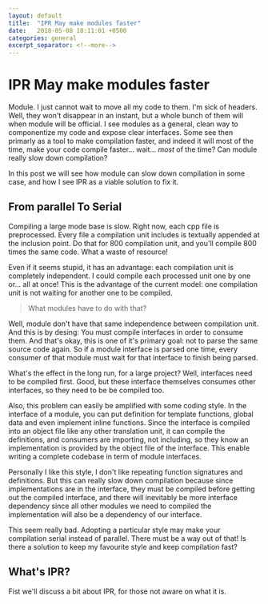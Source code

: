 ```yaml
---
layout: default
title:  "IPR May make modules faster"
date:   2018-05-08 18:11:01 +0500
categories: general
excerpt_separator: <!--more-->
---
```


# IPR May make modules faster

Module. I just cannot wait to move all my code to them. I'm sick of headers.
Well, they won't disappear in an instant, but a whole bunch of them will when module will be official. I see modules as a
general, clean way to componentize my code and expose clear interfaces. Some see then primarly as a tool to make compilation faster,
and indeed it will most of the time, make your code compile faster... wait... *most* of the time? Can module really slow down compilation?

In this post we will see how module can slow down compilation in some case, and how I see IPR as a viable solution to fix it.

## From parallel To Serial

Compiling a large mode base is slow. Right now, each cpp file is preprocessed. Every file a compilation unit includes is textually
appended at the inclusion point. Do that for 800 compilation unit, and you'll compile 800 times the same code. What a waste of resource!

Even if it seems stupid, it has an advantage: each compilation unit is completely independent. I could compile each processed unit
one by one or... all at once! This is the advantage of the current model: one compilation unit is not waiting for another one to be compiled.

> What modules have to do with that?

Well, module don't have that same independence between compilation unit.
And this is by desing: You must compile interfaces in order to consume them. And that's okay, 
this is one of it's primary goal: not to parse the same source code again. So if a module interface is parsed one time, every
consumer of that module must wait for that interface to finish being parsed.

What's the effect in the long run, for a large project? Well, interfaces need to be compiled first. Good, but these interface
themselves consumes other interfaces, so they need to be be compiled too.

Also, this problem can easily be amplified with some coding style. In the interface of a module, you can put definition for
template functions, global data and even implement inline functions. Since the interface is compiled into an object file like any
other translation unit, it can compile the definitions, and consumers are importing, not including, so they know an implementation
is provided by the object file of the interface. This enable writing a complete codebase in term of module interfaces.

Personally I like this style, I don't like repeating function signatures and definitions. But this can really slow down compilation
because since implementations are in the interface, they must be compiled before getting out the compiled interface, and
there will inevitably be more interface dependency since all other modules we need to compiled the implementation will also be
a dependency of our interface.

This seem really bad. Adopting a particular style may make your compilation serial instead of parallel. There must be a way out
of that! Is there a solution to keep my favourite style and keep compilation fast?

## What's IPR?

Fist we'll discuss a bit about IPR, for those not aware on what it is.  
